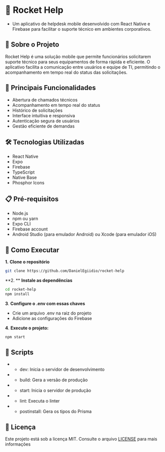 

# 🚀 Rocket Help

- Um aplicativo de helpdesk mobile desenvolvido com React Native e Firebase para facilitar o suporte técnico em ambientes corporativos.

## 📱 Sobre o Projeto

Rocket Help é uma solução mobile que permite funcionários solicitarem suporte técnico para seus equipamentos de forma rápida e eficiente. O aplicativo facilita a comunicação entre usuários e equipe de TI, permitindo o acompanhamento em tempo real do status das solicitações.

## 🎯 Principais Funcionalidades

- Abertura de chamados técnicos
- Acompanhamento em tempo real do status
- Histórico de solicitações
- Interface intuitiva e responsiva
- Autenticação segura de usuários
- Gestão eficiente de demandas

## 🛠️ Tecnologias Utilizadas

- React Native
- Expo
- Firebase
- TypeScript
- Native Base
- Phosphor Icons

## 📋 Pré-requisitos
- Node.js
- npm ou yarn
- Expo CLI
- Firebase account
- Android Studio (para emulador Android) ou Xcode (para emulador iOS)

## 🚀 Como Executar

**1.** **Clone o repositório**
```bash
git clone https://github.com/DanielEgiidio/rocket-help
```
**2. ** **Instale as dependências**
```bash
cd rocket-help
npm install
```
**3**. **Configure o .env com essas chaves**

- Crie um arquivo .env na raiz do projeto
- Adicione as configurações do Firebase

**4**. **Execute o projeto:**
```bash
npm start
```

## 🔧 Scripts

- - dev: Inicia o servidor de desenvolvimento
- - build: Gera a versão de produção
- - start: Inicia o servidor de produção
- - lint: Executa o linter
- - postinstall: Gera os tipos do Prisma


## 📄 Licença
Este projeto está sob a licença MIT. Consulte o arquivo [LICENSE](./LICENSE) para mais informações

